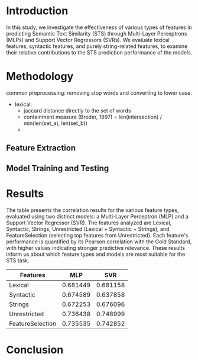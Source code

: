 # Introduction
In this study, we investigate the effectiveness of various types of features in predicting Semantic Text Similarity (STS) through Multi-Layer Perceptrons (MLPs) and Support Vector Regressors (SVRs). We evaluate lexical features, syntactic features, and purely string-related features, to examine their relative contributions to the STS prediction performance of the models.

# Methodology 
common preprocessing: removing stop words and converting to lower case. 
- lexical: 
    * jaccard distance directly to the set of words
    * containment measure (Broder, 1997) = len(intersection) / min(len(set_a), len(set_b))
    * 

## Feature Extraction

## Model Training and Testing

# Results
The table presents the correlation results for the various feature types, evaluated using two distinct models: a Multi-Layer Perceptron (MLP) and a Support Vector Regressor (SVR). The features analyzed are Lexical, Syntactic, Strings, Unrestricted (Lexical + Syntactic + Strings), and FeatureSelection (selecting top features from Unrestricted). Each feature's performance is quantified by its Pearson correlation with the Gold Standard, with higher values indicating stronger predictive relevance. These results inform us about which feature types and models are most suitable for the STS task.

| Features           | MLP         | SVR         |
|--------------------|-------------|-------------|
| Lexical            | 0.681449    | 0.681158    |
| Syntactic          | 0.674589    | 0.637858    |
| Strings            | 0.672253    | 0.676096    |
| Unrestricted       | 0.736438    | 0.748999    |
| FeatureSelection   | 0.735535    | 0.742852    |


# Conclusion

